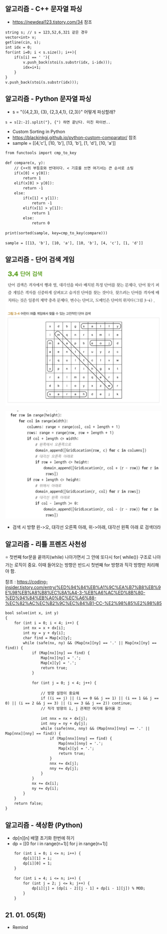 ## 알고리즘 - C++ 문자열 파싱

- https://newdeal123.tistory.com/34 참조

```
string s; // s = 123,52,6,321 같은 경우
vector<int> v;
getline(cin, s);
int idx = 0;
for(int i=0; i < s.size(); i++){
    if(s[i] == ' '){
        v.push_back(stoi(s.substr(idx, i-idx)));
        idx=i+1;
    }
}
v.push_back(stoi(s.substr(idx)));
```

## 알고리즘 - Python 문자열 파싱

- s = "{{4,2,3}, {3}, {2,3,4,1}, {2,3}}" 어떻게 파싱할래?

```
s = s[2:-2].split("}, {") 하면 끝난다. 미친 파이썬..
```

- Custom Sorting in Python
- https://blackinkgj.github.io/python-custom-comparator/ 참조
- sample = [[4,'c'], [10, 'b'], [13, 'b'], [1, 'd'], [10, 'a']]

```
from functools import cmp_to_key

def compare(x, y):
    // C++의 부등호와 반대이다. < 기호를 쓰면 여기서는 큰 순서로 소팅
    if(x[0] < y[0]):
        return 1
    elif(x[0] > y[0]):
        return -1
    else:
        if(x[1] < y[1]):
            return -1
        elif(x[1] > y[1]):
            return 1
        else:
            return 0

print(sorted(sample, key=cmp_to_key(compare)))

sample = [[13, 'b'], [10, 'a'], [10, 'b'], [4, 'c'], [1, 'd']]

```

## 알고리즘 - 단어 검색 게임

![Alt text](./img/210105.png)

![Alt text](./img/210105-2.png)

- 검색 시 방향 왼->오, 대각선 오른쪽 아래, 위->아래, 대각선 왼쪽 아래 로 검색더라

## 알고리즘 - 리틀 프렌즈 사천성

:star: 
첫번째 for문을 끝까지(while) 나아가면서 그 안에 또다시 for{ while()} 구조로
나아가는 로직이 중요. 이때 들어오는 방향은 반드시 첫번째 for 방향과 직각 방향만 처리해야 함.

참조 : https://coding-insider.tistory.com/entry/%ED%94%84%EB%A1%9C%EA%B7%B8%EB%9E%98%EB%A8%B8%EC%8A%A4-3-%EB%A6%AC%ED%8B%80-%ED%94%84%EB%A0%8C%EC%A6%88-%EC%82%AC%EC%B2%9C%EC%84%B1-CC-%E2%98%85%E2%98%85

```
bool solve(int x, int y)
{
    for (int i = 0; i < 4; i++) {
        int nx = x + dx[i];
        int ny = y + dy[i];
        char find = Map[x][y];
        while (safe(nx, ny) && (Map[nx][ny] == '.' || Map[nx][ny] == find)) {
            if (Map[nx][ny] == find) {
                Map[nx][ny] = '.';
                Map[x][y] = '.';
                return true;
            }

            for (int j = 0; j < 4; j++) {

                // 방향 설정이 중요해
                if ((i == j) || (i == 0 && j == 1) || (i == 1 && j == 0) || (i == 2 && j == 3) || (i == 3 && j == 2)) continue;
                // 직각 방향의 i, j 관계만 여기에 들어올 것

                int nnx = nx + dx[j];
                int nny = ny + dy[j];
                while (safe(nnx, nny) && (Map[nnx][nny] == '.' || Map[nnx][nny] == find)) {
                    if (Map[nnx][nny] == find) {
                        Map[nnx][nny] = '.';
                        Map[x][y] = '.';
                        return true;
                    }
                    nnx += dx[j];
                    nny += dy[j];
                }
            }
            nx += dx[i];
            ny += dy[i];
        }
    }
    return false;
}
```
## 알고리즘 - 색상환 (Python)

 - dp[n][n] 배열 초기화 한번에 하기
 - dp = [[0 for i in range(n+1)] for j in range(n+1)]

```
	for (int i = 0; i <= n; i++) {
		dp[i][1] = i;
		dp[i][0] = 1;
	}

	for (int i = 4; i <= n; i++) {
		for (int j = 2; j <= k; j++) {
			dp[i][j] = (dp[i - 2][j - 1] + dp[i - 1][j]) % MOD;
		}
	}
```


## 21. 01. 05(화)

 - Remind


